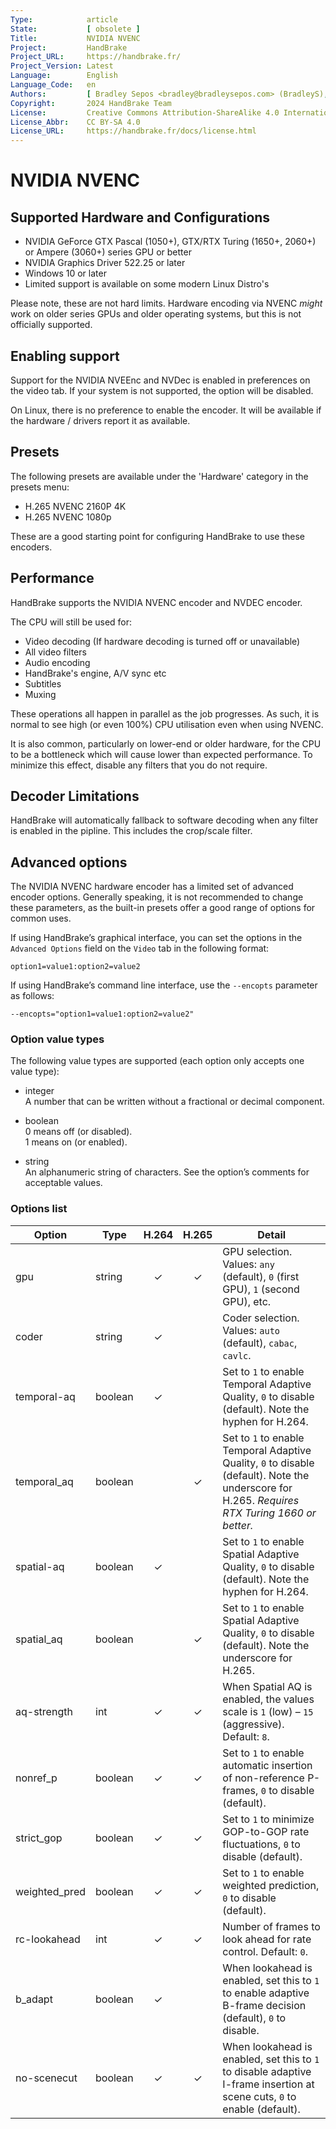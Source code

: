 ```yaml
---
Type:            article
State:           [ obsolete ]
Title:           NVIDIA NVENC
Project:         HandBrake
Project_URL:     https://handbrake.fr/
Project_Version: Latest
Language:        English
Language_Code:   en
Authors:         [ Bradley Sepos <bradley@bradleysepos.com> (BradleyS), Scott (s55) ]
Copyright:       2024 HandBrake Team
License:         Creative Commons Attribution-ShareAlike 4.0 International
License_Abbr:    CC BY-SA 4.0
License_URL:     https://handbrake.fr/docs/license.html
---
```


NVIDIA NVENC
============

## Supported Hardware and Configurations 

- NVIDIA GeForce GTX Pascal (1050+), GTX/RTX Turing (1650+, 2060+) or Ampere (3060+) series GPU or better
- NVIDIA Graphics Driver 522.25 or later
- Windows 10 or later
- Limited support is available on some modern Linux Distro's

Please note, these are not hard limits. Hardware encoding via NVENC *might* work on older series GPUs and older operating systems, but this is not officially supported.

## Enabling support

<!-- .system-windows -->
Support for the NVIDIA NVEEnc and NVDec is enabled in preferences on the video tab. If your system is not supported, the option will be disabled.
<!-- /.system-windows -->

<!-- .system-linux -->
On Linux, there is no preference to enable the encoder. It will be available if the hardware / drivers report it as available.
<!-- /.system-linux -->

## Presets

The following presets are available under the 'Hardware' category in the presets menu:

- H.265 NVENC 2160P 4K
- H.265 NVENC 1080p

These are a good starting point for configuring HandBrake to use these encoders.

## Performance

HandBrake supports the NVIDIA NVENC encoder and NVDEC encoder.

The CPU will still be used for:

- Video decoding (If hardware decoding is turned off or unavailable) 
- All video filters
- Audio encoding 
- HandBrake's engine, A/V sync etc
- Subtitles
- Muxing

These operations all happen in parallel as the job progresses. As such, it is normal to see high (or even 100%) CPU utilisation even when using NVENC.

It is also common, particularly on lower-end or older hardware, for the CPU to be a bottleneck which will cause lower than expected performance. To minimize this effect, disable any filters that you do not require.

## Decoder Limitations

HandBrake will automatically fallback to software decoding when any filter is enabled in the pipline. This includes the crop/scale filter. 

## Advanced options

The NVIDIA NVENC hardware encoder has a limited set of advanced encoder options. Generally speaking, it is not recommended to change these parameters, as the built-in presets offer a good range of options for common uses.

If using HandBrake’s graphical interface, you can set the options in the `Advanced Options` field on the `Video` tab in the following format:

    option1=value1:option2=value2
    
If using HandBrake’s command line interface, use the `--encopts` parameter as follows:

    --encopts="option1=value1:option2=value2"

### Option value types

The following value types are supported (each option only accepts one value type):

- integer  
  A number that can be written without a fractional or decimal component.

- boolean  
  0 means off (or disabled).  
  1 means on (or enabled).
 
- string  
  An alphanumeric string of characters. See the option’s comments for acceptable values.

### Options list

| Option           | Type        | H.264 | H.265 | Detail                                                                                                    |
|------------------|-------------|:-----:|:-----:|-----------------------------------------------------------------------------------------------------------|
| gpu              | string      |   ✓   |   ✓   | GPU selection. Values: `any` (default), `0` (first GPU), `1` (second GPU), etc.                           |
| coder            | string      |   ✓   |       | Coder selection. Values: `auto` (default), `cabac`, `cavlc`.                                              |
| temporal-aq      | boolean     |   ✓   |       | Set to `1` to enable Temporal Adaptive Quality, `0` to disable (default). Note the hyphen for H.264.      |
| temporal_aq      | boolean     |       |   ✓   | Set to `1` to enable Temporal Adaptive Quality, `0` to disable (default). Note the underscore for H.265. *Requires RTX Turing 1660 or better.* |
| spatial-aq       | boolean     |   ✓   |       | Set to `1` to enable Spatial Adaptive Quality, `0` to disable (default). Note the hyphen for H.264.       |
| spatial_aq       | boolean     |       |   ✓   | Set to `1` to enable Spatial Adaptive Quality, `0` to disable (default). Note the underscore for H.265.   |
| aq-strength      | int         |   ✓   |   ✓   | When Spatial AQ is enabled, the values scale is `1` (low) – `15` (aggressive). Default: `8`.              |
| nonref_p         | boolean     |   ✓   |   ✓   | Set to `1` to enable automatic insertion of non-reference P-frames, `0` to disable (default).             |
| strict_gop       | boolean     |   ✓   |   ✓   | Set to `1` to minimize GOP-to-GOP rate fluctuations, `0` to disable (default).                            |
| weighted_pred    | boolean     |   ✓   |   ✓   | Set to `1` to enable weighted prediction, `0` to disable (default).                                       |
| rc-lookahead     | int         |   ✓   |   ✓   | Number of frames to look ahead for rate control. Default: `0`.                                            |
| b_adapt          | boolean     |   ✓   |       | When lookahead is enabled, set this to `1` to enable adaptive B-frame decision (default), `0` to disable. |
| no-scenecut      | boolean     |   ✓   |   ✓   | When lookahead is enabled, set this to `1` to disable adaptive I-frame insertion at scene cuts, `0` to enable (default). |
